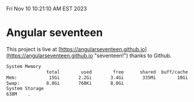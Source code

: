 Fri Nov 10 10:21:10 AM EST 2023

# Angular seventeen


This project is live at [https://angularseventeen.github.io](https://angularseventeen.github.io "seventeen!") thanks to Github.

```bash
System Memory
               total        used        free      shared  buff/cache   available
Mem:            15Gi       2.2Gi       3.4Gi       335Mi        10Gi        13Gi
Swap:          8.0Gi       768Ki       8.0Gi
System Storage
638M	.
```
